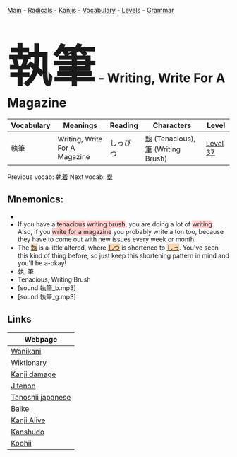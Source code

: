 <style> bigfont {font-size: 100px}</style>
[Main](../README.md) -
[Radicals](../radicals.md) -
[Kanjis](../kanjis.md) -
[Vocabulary](../vocabulary.md) -
[Levels](../levels.md) -
[Grammar](../grammar.md)
# <bigfont> 執筆</bigfont> - Writing, Write For A Magazine 

| Vocabulary | Meanings | Reading | Characters | Level |
| --- | --- | --- | --- | --- |
| 執筆 | Writing, Write For A Magazine | しっぴつ |  [執](../kanjis/執.md) (Tenacious), [筆](../kanjis/筆.md) (Writing Brush) | [Level 37](../levels/wk_level37.md) |

Previous vocab: [執着](執着.md) Next vocab: [塁](塁.md) 

## Mnemonics:

* 
* If you have a <span style="background-color:#ffcccb"> tenacious</span> <span style="background-color:#ffcccb"> writing brush</span>, you are doing a lot of <span style="background-color:#ffcccb"> writing</span>. Also, if you <span style="background-color:#ffcccb"> write for a magazine</span> you probably write a ton too, because they have to come out with new issues every week or month.
* The <span style="background-color:#fed8b1"> [執](https://jisho.org/search/執)</span> is a little altered, where <span style="background-color:#fed8b1"> [しつ](https://jisho.org/search/しつ)</span> is shortened to <span style="background-color:#fed8b1"> [しっ](https://jisho.org/search/しっ)</span>. You've seen this kind of thing before, so just keep this shortening pattern in mind and you'll be a-okay!
* 執, 筆
* Tenacious, Writing Brush
* [sound:執筆_b.mp3]
* [sound:執筆_g.mp3]


## Links 

| Webpage |
| --- |
| [Wanikani          ](https://www.wanikani.com/kanji/執筆) |
| [Wiktionary        ](https://en.wiktionary.org/wiki/執筆) |
| [Kanji damage      ](http://www.kanjidamage.com/kanji/search?utf8=✓&q=執筆) |
| [Jitenon           ](https://jitenon.com/kanji/執筆) |
| [Tanoshii japanese ](https://www.tanoshiijapanese.com/dictionary/kanji.cfm?k=執筆) |
| [Baike             ](https://baike.baidu.com/item/執筆) |
| [Kanji Alive       ](https://app.kanjialive.com/執筆) |
| [Kanshudo          ](https://www.kanshudo.com/searchmn?q=執筆) |
| [Koohii            ](https://kanji.koohii.com/study/kanji/執筆) |
